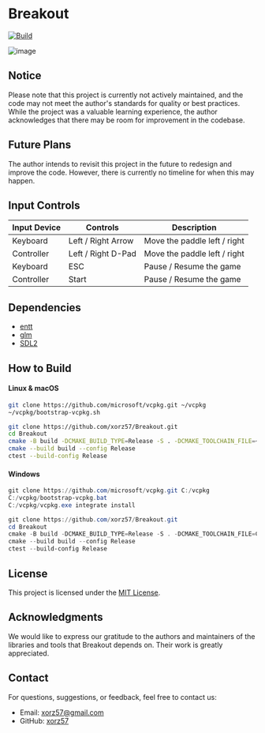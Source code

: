 # Breakout

[![Build](https://github.com/xorz57/Breakout/actions/workflows/Build.yml/badge.svg)](https://github.com/xorz57/Breakout/actions/workflows/Build.yml)

![image](https://github.com/xorz57/Breakout/assets/84932056/d450cf87-d98d-4a06-867e-e06282565dfc)

## Notice

Please note that this project is currently not actively maintained, and the code may not meet the author's standards for quality or best practices. While the project was a valuable learning experience, the author acknowledges that there may be room for improvement in the codebase.

## Future Plans

The author intends to revisit this project in the future to redesign and improve the code. However, there is currently no timeline for when this may happen.

## Input Controls

| Input Device | Controls           | Description                  |
| ------------ | ------------------ | ---------------------------- |
| Keyboard     | Left / Right Arrow | Move the paddle left / right |
| Controller   | Left / Right D-Pad | Move the paddle left / right |
| Keyboard     | ESC                | Pause / Resume the game      |
| Controller   | Start              | Pause / Resume the game      |

## Dependencies

- [entt](https://github.com/skypjack/entt/)
- [glm](https://github.com/g-truc/glm)
- [SDL2](https://github.com/libsdl-org/SDL)

## How to Build

#### Linux & macOS

```bash
git clone https://github.com/microsoft/vcpkg.git ~/vcpkg
~/vcpkg/bootstrap-vcpkg.sh

git clone https://github.com/xorz57/Breakout.git
cd Breakout
cmake -B build -DCMAKE_BUILD_TYPE=Release -S . -DCMAKE_TOOLCHAIN_FILE=~/vcpkg/scripts/buildsystems/vcpkg.cmake
cmake --build build --config Release
ctest --build-config Release
```

#### Windows

```powershell
git clone https://github.com/microsoft/vcpkg.git C:/vcpkg
C:/vcpkg/bootstrap-vcpkg.bat
C:/vcpkg/vcpkg.exe integrate install

git clone https://github.com/xorz57/Breakout.git
cd Breakout
cmake -B build -DCMAKE_BUILD_TYPE=Release -S . -DCMAKE_TOOLCHAIN_FILE=C:/vcpkg/scripts/buildsystems/vcpkg.cmake
cmake --build build --config Release
ctest --build-config Release
```

## License

This project is licensed under the [MIT License](LICENSE).

## Acknowledgments

We would like to express our gratitude to the authors and maintainers of the libraries and tools that Breakout depends on. Their work is greatly appreciated.

## Contact

For questions, suggestions, or feedback, feel free to contact us:

- Email: [xorz57@gmail.com](mailto:xorz57@gmail.com)
- GitHub: [xorz57](https://github.com/xorz57)
